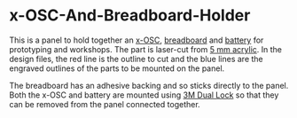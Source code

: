 x-OSC-And-Breadboard-Holder
===========================

This is a panel to hold together an [x-OSC](http://www.x-io.co.uk/products/x-osc/), [breadboard](https://www.sparkfun.com/products/9567) and [battery](http://www.x-io.co.uk/products/x-osc-accessories/x-osc-battery-and-charger/) for prototyping and workshops.  The part is laser-cut from [5 mm acrylic](http://www.hindleys.com/index.php/5mm-perspex-cast-acrylic-sheet-opaque-orange.html).  In the design files, the red line is the outline to cut and the blue lines are the engraved outlines of the parts to be mounted on the panel.

The breadboard has an adhesive backing and so sticks directly to the panel.  Both the x-OSC and battery are mounted using [3M Dual Lock](http://solutions.3m.com/wps/portal/3M/en_US/Adhesives/Tapes/Products/~/3M-Dual-Lock-Reclosable-Fastener-SJ3560-250-Clear-2-in-x-50-yd-0-23-in-5-8-mm-1-per-case-Bulk?N=4294929546+5000130&Nr=AND%28hrcy_id%3AGSNCXNMZTVgs_XM6L5XK6D1_N2RL3FHWVK_GPD0K8BC31gv%29&rt=d) so that they can be removed from the panel connected together.
